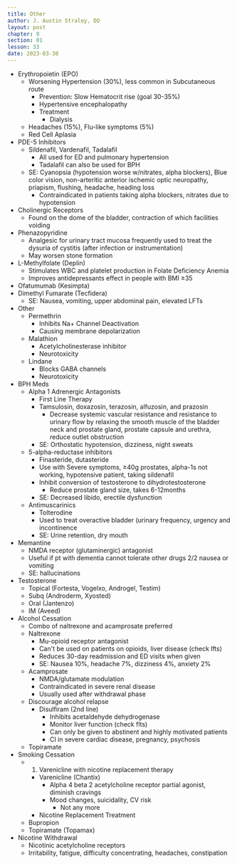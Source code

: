 ```yaml
---
title: Other
author: J. Austin Straley, DO
layout: post
chapter: 9
section: 01
lesson: 33
date: 2023-03-30
---
```


- Erythropoietin (EPO)
  - Worsening Hypertension (30%), less common in Subcutaneous route
    - Prevention: Slow Hematocrit rise (goal 30-35%)
    - Hypertensive encephalopathy
    - Treatment
      - Dialysis
  - Headaches (15%), Flu-like symptoms (5%)
  - Red Cell Aplasia
- PDE-5 Inhibitors
  - Sildenafil, Vardenafil, Tadalafil
    - All used for ED and pulmonary hypertension
    - Tadalafil can also be used for BPH
  - SE: Cyanopsia (hypotension worse w/nitrates, alpha blockers), Blue color vision, non-arteritic anterior ischemic optic neuropathy, priapism, flushing, headache, heading loss
    - Contraindicated in patients taking alpha blockers, nitrates due to hypotension
- Cholinergic Receptors
  - Found on the dome of the bladder, contraction of which facilities voiding
- Phenazopyridine
  - Analgesic for urinary tract mucosa frequently used to treat the dysuria of cystitis (after infection or instrumentation)
  - May worsen stone formation
- L-Methylfolate (Deplin)
  - Stimulates WBC and platelet production in Folate Deficiency Anemia
  - Improves antidepressants effect in people with BMI ≥35
- Ofatumumab (Kesimpta)
- Dimethyl Fumarate (Tecfidera)
  - SE: Nausea, vomiting, upper abdominal pain, elevated LFTs
- Other
  - Permethrin
    - Inhibits Na+ Channel Deactivation
    - Causing membrane depolarization
  - Malathion
    - Acetylcholinesterase inhibitor
    - Neurotoxicity
  - Lindane
    - Blocks GABA channels
    - Neurotoxicity
- BPH Meds
  - Alpha 1 Adrenergic Antagonists
    - First Line Therapy
    - Tamsulosin, doxazosin, terazosin, alfuzosin, and prazosin
      - Decrease systemic vascular resistance and resistance to urinary flow by relaxing the smooth muscle of the bladder neck and prostate gland, prostate capsule and urethra, reduce outlet obstruction
    - SE: Orthostatic hypotension, dizziness, night sweats
  - 5-alpha-reductase inhibitors
    - Finasteride, dutasteride
    - Use with Severe symptoms, ≥40g prostates, alpha-1s not working, hypotensive patient, taking sildenafil
    - Inhibit conversion of testosterone to dihydrotestosterone
      - Reduce prostate gland size, takes 6-12months
    - SE: Decreased libido, erectile dysfunction
  - Antimuscarinics
    - Tolterodine
    - Used to treat overactive bladder (urinary frequency, urgency and incontinence
    - SE: Urine retention, dry mouth
- Memantine
  - NMDA receptor (glutaminergic) antagonist
  - Useful if pt with dementia cannot tolerate other drugs 2/2 nausea or vomiting
  - SE: hallucinations
- Testosterone
  - Topical (Fortesta, Vogelxo, Androgel, Testim)
  - Subq (Androderm, Xyosted)
  - Oral (Jantenzo)
  - IM (Aveed)
- Alcohol Cessation
  - Combo of naltrexone and acamprosate preferred
  - Naltrexone
    - Mu-opioid receptor antagonist
    - Can't be used on patients on opioids, liver disease (check lfts)
    - Reduces 30-day readmission and ED visits when given
    - SE: Nausea 10%, headache 7%, dizziness 4%, anxiety 2%
  - Acamprosate
    - NMDA/glutamate modulation
    - Contraindicated in severe renal disease
    - Usually used after withdrawal phase
  - Discourage alcohol relapse
    - Disulfiram (2nd line)
      - Inhibits acetaldehyde dehydrogenase
      - Monitor liver function (check flts)
      - Can only be given to abstinent and highly motivated patients
      - CI in severe cardiac disease, pregnancy, psychosis
  - Topiramate
- Smoking Cessation
  - 1) Varenicline with nicotine replacement therapy
    - Varenicline (Chantix)
      - Alpha 4 beta 2 acetylcholine receptor partial agonist, diminish cravings
      - Mood changes, suicidality, CV risk
        - Not any more
    - Nicotine Replacement Treatment
  - Bupropion
  - Topiramate (Topamax)
- Nicotine Withdrawal
  - Nicotinic acetylcholine receptors
  - Irritability, fatigue, difficulty concentrating, headaches, constipation
